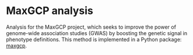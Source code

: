 # MaxGCP analysis

Analysis for the MaxGCP project, which seeks to improve the power of genome-wide association studies (GWAS) by boosting the genetic signal in phenotype definitions.
This method is implemented in a Python package: [maxgcp](https://github.com/tatonetti-lab/maxgcp).
